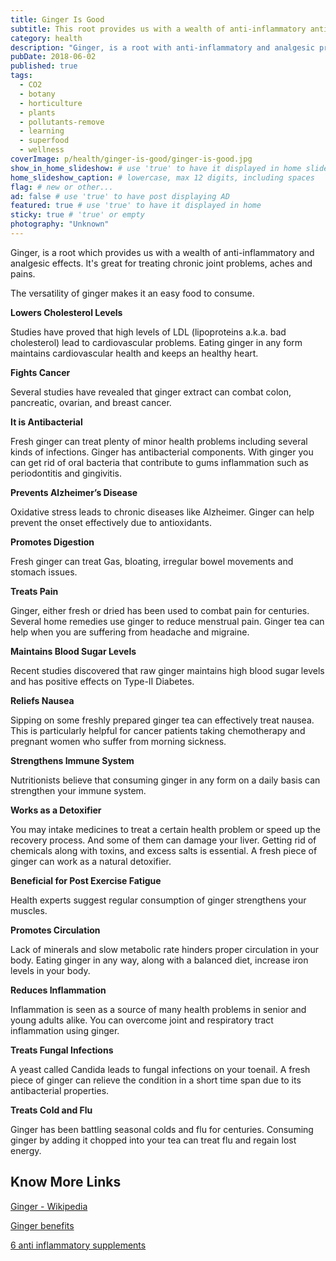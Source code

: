 ```yaml
---
title: Ginger Is Good
subtitle: This root provides us with a wealth of anti-inflammatory anti-bacterial and analgesic effects.
category: health
description: "Ginger, is a root with anti-inflammatory and analgesic properties. Great for treating chronic joint problems, aches and pains. An easy food to consume." # max 160 digits
pubDate: 2018-06-02
published: true
tags:
  - CO2
  - botany
  - horticulture
  - plants
  - pollutants-remove
  - learning
  - superfood
  - wellness
coverImage: p/health/ginger-is-good/ginger-is-good.jpg
show_in_home_slideshow: # use 'true' to have it displayed in home slideshow
home_slideshow_caption: # lowercase, max 12 digits, including spaces
flag: # new or other...
ad: false # use 'true' to have post displaying AD
featured: true # use 'true' to have it displayed in home
sticky: true # 'true' or empty
photography: "Unknown"
---
```


Ginger, is a root which provides us with a wealth of anti-inflammatory and analgesic effects. It's great for treating chronic joint problems, aches and pains.

The versatility of ginger makes it an easy food to consume.

**Lowers Cholesterol Levels**

Studies have proved that high levels of LDL (lipoproteins a.k.a. bad cholesterol) lead to cardiovascular problems. Eating ginger in any form maintains cardiovascular health and keeps an healthy heart.

**Fights Cancer**

Several studies have revealed that ginger extract can combat colon, pancreatic, ovarian, and breast cancer.

**It is Antibacterial**

Fresh ginger can treat plenty of minor health problems including several kinds of infections. Ginger has antibacterial components. With ginger you can get rid of oral bacteria that contribute to gums inflammation such as periodontitis and gingivitis.

**Prevents Alzheimer’s Disease**

Oxidative stress leads to chronic diseases like Alzheimer. Ginger can help prevent the onset effectively due to antioxidants.

**Promotes Digestion**

Fresh ginger can treat Gas, bloating, irregular bowel movements and stomach issues.

**Treats Pain**

Ginger, either fresh or dried has been used to combat pain for centuries. Several home remedies use ginger to reduce menstrual pain. Ginger tea can help when you are suffering from headache and migraine.

**Maintains Blood Sugar Levels**

Recent studies discovered that raw ginger maintains high blood sugar levels and has positive effects on Type-II Diabetes.

**Reliefs Nausea**

Sipping on some freshly prepared ginger tea can effectively treat nausea. This is particularly helpful for cancer patients taking chemotherapy and pregnant women who suffer from morning sickness.

**Strengthens Immune System**

Nutritionists believe that consuming ginger in any form on a daily basis can strengthen your immune system.

**Works as a Detoxifier**

You may intake medicines to treat a certain health problem or speed up the recovery process. And some of them can damage your liver. Getting rid of chemicals along with toxins, and excess salts is essential. A fresh piece of ginger can work as a natural detoxifier.

**Beneficial for Post Exercise Fatigue**

Health experts suggest regular consumption of ginger strengthens your muscles.

**Promotes Circulation**

Lack of minerals and slow metabolic rate hinders proper circulation in your body. Eating ginger in any way, along with a balanced diet, increase iron levels in your body.

**Reduces Inflammation**

Inflammation is seen as a source of many health problems in senior and young adults alike. You can overcome joint and respiratory tract inflammation using ginger.

**Treats Fungal Infections**

A yeast called Candida leads to fungal infections on your toenail. A fresh piece of ginger can relieve the condition in a short time span due to its antibacterial properties.

**Treats Cold and Flu**

Ginger has been battling seasonal colds and flu for centuries. Consuming ginger by adding it chopped into your tea can treat flu and regain lost energy.

## Know More Links

[Ginger - Wikipedia](https://en.wikipedia.org/wiki/Ginger)

[Ginger benefits](https://www.naturalfoodseries.com/13-ginger-benefits/)

[6 anti inflammatory supplements](https://www.healthline.com/nutrition/6-anti-inflammatory-supplements)
